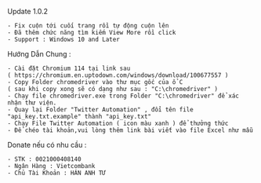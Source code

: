 Update 1.0.2

	- Fix cuộn tới cuối trang rồi tự động cuộn lên
	- Đã thêm chức năng tìm kiếm View More rồi click
	- Support : Windows 10 and Later


Hướng Dẫn Chung : 

	- Cài đặt Chromium 114 tại link sau
	( https://chromium.en.uptodown.com/windows/download/100677557 )
	- Copy Folder chromedriver vào thư mục gốc của ổ C 
	( sau khi copy xong sẽ có dạng như sau : "C:\chromedriver" )
	- Chạy file chromedriver.exe trong Folder "C:\chromedriver" để xác nhận thư viện.
	- Quay lại Folder "Twitter Automation" , đổi tên file "api_key.txt.example" thành "api_key.txt"
	- Chạy File Twitter Automation ( icon màu xanh ) để thưởng thức
	- Để chéo tài khoản,vui lòng thêm link bài viết vào file Excel như mẫu

Donate nếu có nhu cầu :

	- STK : 0021000408140
	- Ngân Hàng : Vietcombank
	- Chủ Tài Khoản : HÁN ANH TƯ